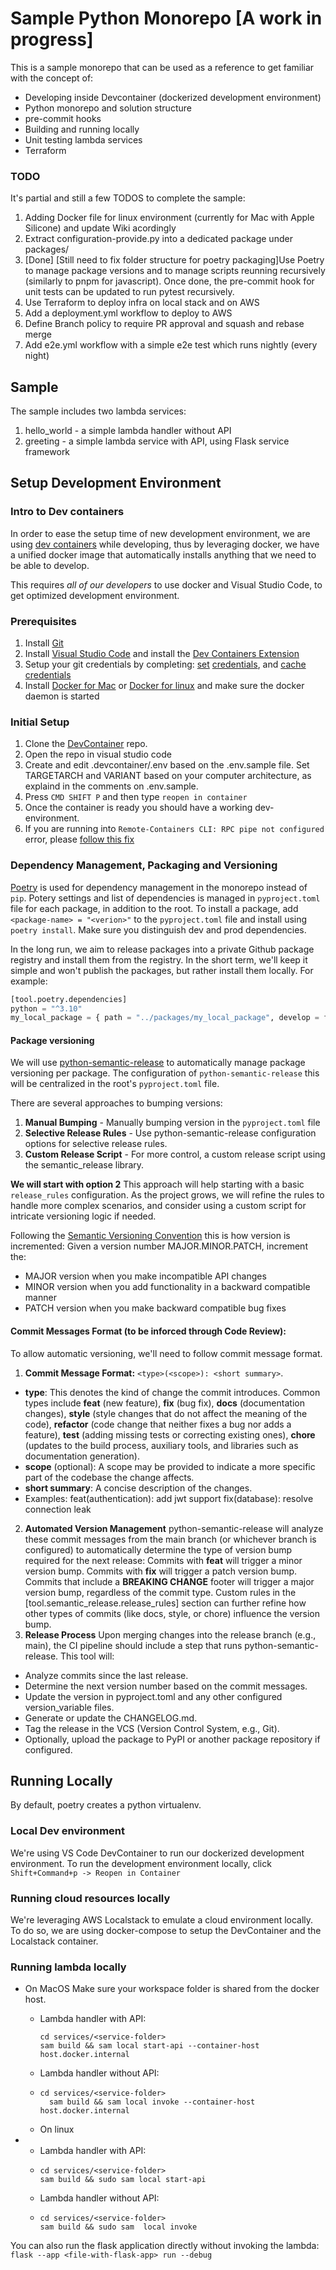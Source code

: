 # Sample Python Monorepo [A work in progress]

This is a sample monorepo that can be used as a reference to get familiar with the concept of:

* Developing inside Devcontainer (dockerized development environment)
* Python monorepo and solution structure
* pre-commit hooks
* Building and running locally
* Unit testing lambda services
* Terraform

### TODO

It's partial and still a few TODOS to complete the sample:

1. Adding Docker file for linux environment (currently for Mac with Apple Silicone) and update Wiki acordingly
2. Extract configuration-provide.py into a dedicated package under packages/
3. [Done] [Still need to fix folder structure for poetry packaging]Use Poetry to manage package versions and to manage scripts reunning recursively (similarly to pnpm for javascript).
   Once done, the pre-commit hook for unit tests can be updated to run pytest recursively.
4. Use Terraform to deploy infra on local stack and on AWS
5. Add a deployment.yml workflow to deploy to AWS
6. Define Branch policy to require PR approval and squash and rebase merge
7. Add e2e.yml workflow with a simple e2e test which runs nightly (every night)

## Sample

The sample includes two lambda services:

1. hello_world - a simple lambda handler without API
2. greeting - a simple lambda service with API, using Flask service framework

## Setup Development Environment

### Intro to Dev containers

In order to ease the setup time of new development environment, we are using [dev containers](https://code.visualstudio.com/docs/remote/containers) while developing, thus by leveraging docker, we have a unified docker image that automatically installs anything that we need to be able to develop.

This requires *all of our developers* to use docker and Visual Studio Code, to get optimized development environment.

### Prerequisites

1. Install [Git](https://git-scm.com/download/)
2. Install [Visual Studio Code](https://code.visualstudio.com/) and install the [Dev Containers Extension](https://marketplace.visualstudio.com/items?itemName=ms-vscode-remote.remote-containers)
3. Setup your git credentials by completing: [set](https://docs.github.com/en/authentication/keeping-your-account-and-data-secure/creating-a-personal-access-token) [](https://docs.github.com/en/authentication/keeping-your-account-and-data-secure/creating-a-personal-access-token)[credentials](https://docs.github.com/en/authentication/keeping-your-account-and-data-secure/creating-a-personal-access-token), and [cache credentials](https://docs.github.com/en/get-started/getting-started-with-git/caching-your-github-credentials-in-git)
4. Install [Docker for Mac](https://docs.docker.com/desktop/mac/release-notes/) or [Docker for linux](https://docs.docker.com/desktop/install/linux-install/) and make sure the docker daemon is started

### Initial Setup

1. Clone the [DevContainer](https://github.com/vox-studio/dev-container) repo.
2. Open the repo in visual studio code
3. Create and edit .devcontainer/.env based on the .env.sample file. Set TARGETARCH and VARIANT based on your computer architecture, as explaind in the comments on .env.sample.
4. Press `CMD SHIFT P` and then type `reopen in container`
5. Once the container is ready you should have a working dev-environment.
6. If you are running into `Remote-Containers CLI: RPC pipe not configured` error, please [follow this fix](https://rexbytes.com/2022/08/23/visual-studio-docker-container-target-stop-importing-local-git-config/)

### Dependency Management, Packaging and Versioning

[Poetry](https://python-poetry.org/) is used for dependency management in the monorepo instead of `pip`.
Potery settings and list of dependencies is managed in `pyproject.toml` file for each package, in addition to the root.
To install a package, add  `<package-name> = "<verion>"` to the `pyproject.toml` file and install using `poetry install`.
Make sure you distinguish dev and prod dependencies.

In the long run, we aim to release packages into a private Github package registry and install them from the registry.
In the short term, we'll keep it simple and won't publish the packages, but rather install them locally.
For example:

```python
[tool.poetry.dependencies]
python = "^3.10"
my_local_package = { path = "../packages/my_local_package", develop = false }
```

#### Package versioning

We will use [python-semantic-release](https://python-semantic-release.readthedocs.io/en/latest/) to automatically manage package versioning per package.
The configuration of `python-semantic-release` this will be centralized in the root's `pyproject.toml` file.

There are several approaches to bumping versions:

1. **Manual Bumping** - Manually bumping version in the `pyproject.toml` file
2. **Selective Release Rules** - Use python-semantic-release configuration options for selective release rules.
3. **Custom Release Script** - For more control, a custom release script using the semantic_release library.

**We will start with option 2**
This approach will help starting with a basic `release_rules` configuration.
As the project grows, we will refine the rules to handle more complex scenarios, and consider using a custom script for intricate versioning logic if needed.

Following the [Semantic Versioning Convention](https://semver.org/) this is how version is incremented:
Given a version number MAJOR.MINOR.PATCH, increment the:

* MAJOR version when you make incompatible API changes
* MINOR version when you add functionality in a backward compatible manner
* PATCH version when you make backward compatible bug fixes

#### Commit Messages Format (to be inforced through Code Review):

To allow automatic versioning, we'll need to follow commit message format.

1. **Commit Message Format:** `<type>(<scope>): <short summary>`.

* **type**: This denotes the kind of change the commit introduces. Common types include **feat** (new feature), **fix** (bug fix), **docs** (documentation changes), **style** (style changes that do not affect the meaning of the code), **refactor** (code change that neither fixes a bug nor adds a feature), **test** (adding missing tests or correcting existing ones), **chore** (updates to the build process, auxiliary tools, and libraries such as documentation generation).
* **scope**  (optional): A scope may be provided to indicate a more specific part of the codebase the change affects.
* **short summary**: A concise description of the changes.
* Examples:
  feat(authentication): add jwt support
  fix(database): resolve connection leak

2. **Automated Version Management**
   python-semantic-release will analyze these commit messages from the main branch (or whichever branch is configured) to automatically determine the type of version bump required for the next release:
   Commits with **feat** will trigger a minor version bump.
   Commits with **fix** will trigger a patch version bump.
   Commits that include a **BREAKING CHANGE** footer will trigger a major version bump, regardless of the commit type.
   Custom rules in the [tool.semantic_release.release_rules] section can further refine how other types of commits (like docs, style, or chore) influence the version bump.
3. **Release Process**
   Upon merging changes into the release branch (e.g., main), the CI pipeline should include a step that runs python-semantic-release. This tool will:

- Analyze commits since the last release.
- Determine the next version number based on the commit messages.
- Update the version in pyproject.toml and any other configured version_variable files.
- Generate or update the CHANGELOG.md.
- Tag the release in the VCS (Version Control System, e.g., Git).
- Optionally, upload the package to PyPI or another package repository if configured.

## Running Locally

By default, poetry creates a python virtualenv.

### Local Dev environment

We're using VS Code DevContainer to run our dockerized development environment.
To run the development environment locally, click `Shift+Command+p -> Reopen in Container`

### Running cloud resources locally

We're leveraging AWS Localstack to emulate a cloud environment locally.
To do so, we are using docker-compose to setup the DevContainer and the Localstack container.

### Running lambda locally

* On MacOS
  Make sure your workspace folder is shared from the docker host.

  * Lambda handler with API:
    ```shell
    cd services/<service-folder> 
    sam build && sam local start-api --container-host host.docker.internal
    ```
  * Lambda handler without API:
  * ```shell
    cd services/<service-folder>
      sam build && sam local invoke --container-host host.docker.internal
    ```
  * On linux
* * Lambda handler with API:
  * ```shell
    cd services/<service-folder>
    sam build && sudo sam local start-api
    ```
  * Lambda handler without  API:
  * ```shell
    cd services/<service-folder>
    sam build && sudo sam  local invoke
    ```

You can also run the flask application directly without invoking the lambda: `flask --app <file-with-flask-app> run --debug`
